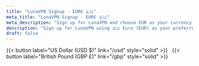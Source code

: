 ```yaml
---
title: "LunaVPN Signup - EUR€ 🇪🇺"
meta_title: "LunaVPN Signup - EUR€ 🇪🇺"
meta_description: "Sign up for LunaVPN and choose EUR as your currency for secure and fast VPN access."
description: "Sign up for LunaVPN using 🇪🇺 Euro (EUR) as your preferred currency. Enjoy a secure and reliable VPN service."
draft: false
---
```


<div class="text-center">{{< button label="US Dollar (USD $)" link="/usd" style="solid" >}} &nbsp; {{< button label="British Pound (GBP £)" link="/gbp" style="solid" >}}</div>

<script async src="https://js.stripe.com/v3/pricing-table.js"></script>
<stripe-pricing-table pricing-table-id="prctbl_1OUJpLKcwfnufCukBGbG7hTF"
                      publishable-key="pk_live_51HiceVKcwfnufCukysfNCrit41gP7mloLigxYx0DFDZypWa4V6nzrxQtBgwPwKU5mVa4fzx4MKQQ61hAJSRLXSuJ00vUV97aru">
</stripe-pricing-table>
